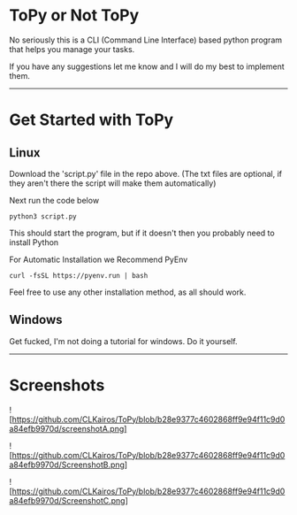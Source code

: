 # ToPy or Not ToPy
No seriously this is a CLI (Command Line Interface) based python program that helps you manage your tasks.

If you have any suggestions let me know and I will do my best to implement them.

---
# Get Started with ToPy
## Linux
Download the 'script.py' file in the repo above. (The txt files are optional, if they aren't there the script will make them automatically)

Next run the code below
```
python3 script.py
```

This should start the program, but if it doesn't then you probably need to install Python

For Automatic Installation we Recommend PyEnv
```
curl -fsSL https://pyenv.run | bash
```
Feel free to use any other installation method, as all should work.

## Windows
Get fucked, I'm not doing a tutorial for windows.
Do it yourself.

---
# Screenshots
![https://github.com/CLKairos/ToPy/blob/b28e9377c4602868ff9e94f11c9d0a84efb9970d/screenshotA.png]

![https://github.com/CLKairos/ToPy/blob/b28e9377c4602868ff9e94f11c9d0a84efb9970d/ScreenshotB.png]

![https://github.com/CLKairos/ToPy/blob/b28e9377c4602868ff9e94f11c9d0a84efb9970d/ScreenshotC.png]
